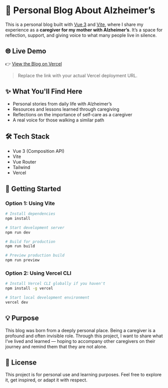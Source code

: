 # 🧠 Personal Blog About Alzheimer’s

This is a personal blog built with [Vue 3](https://vuejs.org/) and [Vite](https://vitejs.dev/), where I share my experience as a **caregiver for my mother with Alzheimer’s**. It’s a space for reflection, support, and giving voice to what many people live in silence.

## 🌐 Live Demo

👉 [View the Blog on Vercel](https://www.yosoycuidador.com/)

> Replace the link with your actual Vercel deployment URL.

## ✨ What You'll Find Here

- Personal stories from daily life with Alzheimer’s
- Resources and lessons learned through caregiving
- Reflections on the importance of self-care as a caregiver
- A real voice for those walking a similar path

## 🛠️ Tech Stack

- Vue 3 (Composition API)
- Vite
- Vue Router
- Tailwind
- Vercel


## 🚀 Getting Started

### Option 1: Using Vite

```bash
# Install dependencies
npm install

# Start development server
npm run dev

# Build for production
npm run build

# Preview production build
npm run preview
```
### Option 2: Using Vercel CLI
```bash
# Install Vercel CLI globally if you haven't
npm install -g vercel

# Start local development environment
vercel dev
```

## 💡 Purpose
This blog was born from a deeply personal place. Being a caregiver is a profound and often invisible role. Through this project, I want to share what I’ve lived and learned — hoping to accompany other caregivers on their journey and remind them that they are not alone.

## 🤍 License
This project is for personal use and learning purposes. Feel free to explore it, get inspired, or adapt it with respect.